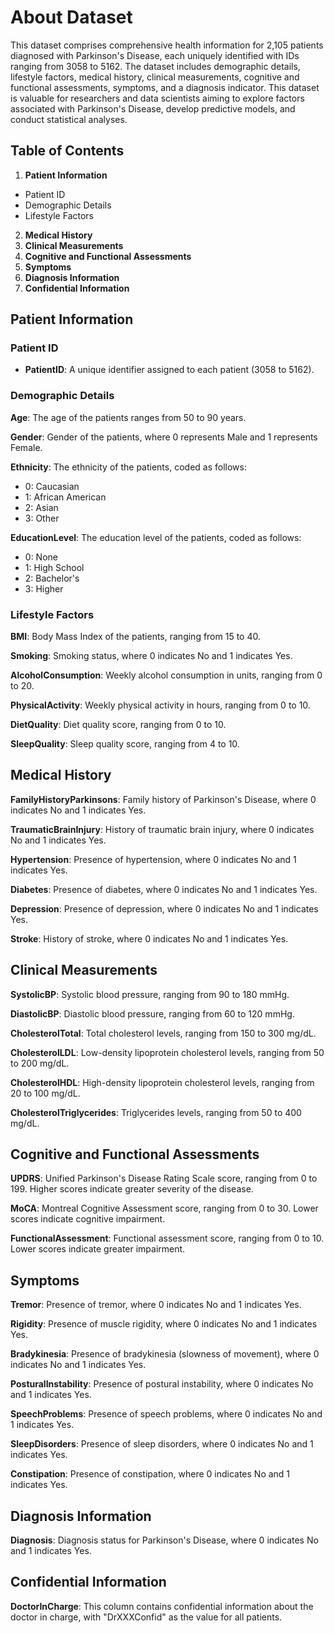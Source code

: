 # **About Dataset**

This dataset comprises comprehensive health information for 2,105 patients diagnosed with Parkinson's Disease, each uniquely identified with IDs ranging from 3058 to 5162. The dataset includes demographic details, lifestyle factors, medical history, clinical measurements, cognitive and functional assessments, symptoms, and a diagnosis indicator. This dataset is valuable for researchers and data scientists aiming to explore factors associated with Parkinson's Disease, develop predictive models, and conduct statistical analyses.

## **Table of Contents**

1. **Patient Information**
- Patient ID
- Demographic Details
- Lifestyle Factors
2. **Medical History**
3. **Clinical Measurements**
4. **Cognitive and Functional Assessments**
5. **Symptoms**
6. **Diagnosis Information**
7. **Confidential Information**
  
## **Patient Information**
### **Patient ID**
- **PatientID**: A unique identifier assigned to each patient (3058 to 5162).

### **Demographic Details**

**Age**: The age of the patients ranges from 50 to 90 years.

**Gender**: Gender of the patients, where 0 represents Male and 1 represents Female.

**Ethnicity**: The ethnicity of the patients, coded as follows:
- 0: Caucasian
- 1: African American
- 2: Asian
- 3: Other
  
**EducationLevel**: The education level of the patients, coded as follows:
- 0: None
- 1: High School
- 2: Bachelor's
- 3: Higher

### **Lifestyle Factors**

**BMI**: Body Mass Index of the patients, ranging from 15 to 40.

**Smoking**: Smoking status, where 0 indicates No and 1 indicates Yes.

**AlcoholConsumption**: Weekly alcohol consumption in units, ranging from 0 to 20.

**PhysicalActivity**: Weekly physical activity in hours, ranging from 0 to 10.

**DietQuality**: Diet quality score, ranging from 0 to 10.

**SleepQuality**: Sleep quality score, ranging from 4 to 10.

## **Medical History**

**FamilyHistoryParkinsons**: Family history of Parkinson's Disease, where 0 indicates No and 1 indicates Yes.

**TraumaticBrainInjury**: History of traumatic brain injury, where 0 indicates No and 1 indicates Yes.

**Hypertension**: Presence of hypertension, where 0 indicates No and 1 indicates Yes.

**Diabetes**: Presence of diabetes, where 0 indicates No and 1 indicates Yes.

**Depression**: Presence of depression, where 0 indicates No and 1 indicates Yes.

**Stroke**: History of stroke, where 0 indicates No and 1 indicates Yes.

## **Clinical Measurements**

**SystolicBP**: Systolic blood pressure, ranging from 90 to 180 mmHg.

**DiastolicBP**: Diastolic blood pressure, ranging from 60 to 120 mmHg.

**CholesterolTotal**: Total cholesterol levels, ranging from 150 to 300 mg/dL.

**CholesterolLDL**: Low-density lipoprotein cholesterol levels, ranging from 50 to 200 mg/dL.

**CholesterolHDL**: High-density lipoprotein cholesterol levels, ranging from 20 to 100 mg/dL.

**CholesterolTriglycerides**: Triglycerides levels, ranging from 50 to 400 mg/dL.

## **Cognitive and Functional Assessments**

**UPDRS**: Unified Parkinson's Disease Rating Scale score, ranging from 0 to 199. Higher scores indicate greater severity of the disease.

**MoCA**: Montreal Cognitive Assessment score, ranging from 0 to 30. Lower scores indicate cognitive impairment.

**FunctionalAssessment**: Functional assessment score, ranging from 0 to 10. Lower scores indicate greater impairment.

## **Symptoms**

**Tremor**: Presence of tremor, where 0 indicates No and 1 indicates Yes.

**Rigidity**: Presence of muscle rigidity, where 0 indicates No and 1 indicates Yes.

**Bradykinesia**: Presence of bradykinesia (slowness of movement), where 0 indicates No and 1 indicates Yes.

**PosturalInstability**: Presence of postural instability, where 0 indicates No and 1 indicates Yes.

**SpeechProblems**: Presence of speech problems, where 0 indicates No and 1 indicates Yes.

**SleepDisorders**: Presence of sleep disorders, where 0 indicates No and 1 indicates Yes.

**Constipation**: Presence of constipation, where 0 indicates No and 1 indicates Yes.

## **Diagnosis Information**

**Diagnosis**: Diagnosis status for Parkinson's Disease, where 0 indicates No and 1 indicates Yes.

## **Confidential Information**

**DoctorInCharge**: This column contains confidential information about the doctor in charge, with "DrXXXConfid" as the value for all patients.
